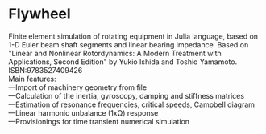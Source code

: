 # Flywheel
Finite element simulation of rotating equipment in Julia language, based on 1-D Euler beam shaft segments and linear bearing impedance.
Based on "Linear and Nonlinear Rotordynamics: A Modern Treatment with Applications, Second Edition" by Yukio Ishida and Toshio Yamamoto. ISBN:9783527409426\
Main features:\
—Import of machinery geometry from file\
—Calculation of the inertia, gyroscopy, damping and stiffness matrices\
—Estimation of resonance frequencies, critical speeds, Campbell diagram\
—Linear harmonic unbalance (1xΩ) response\
—Provisionings for time transient numerical simulation
